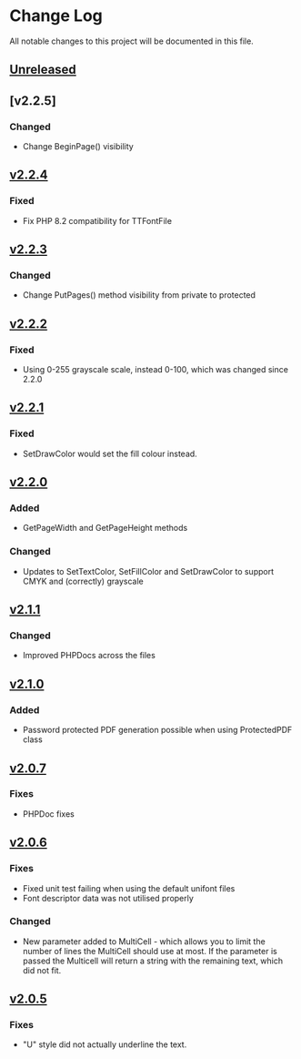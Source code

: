 # Change Log
All notable changes to this project will be documented in this file.

## [Unreleased]

## [v2.2.5]

### Changed
- Change BeginPage() visibility

## [v2.2.4]

### Fixed
- Fix PHP 8.2 compatibility for TTFontFile

## [v2.2.3]

### Changed
- Change PutPages() method visibility from private to protected

## [v2.2.2]

### Fixed
- Using 0-255 grayscale scale, instead 0-100, which was changed since 2.2.0 

## [v2.2.1]

### Fixed
- SetDrawColor would set the fill colour instead.

## [v2.2.0]

### Added
- GetPageWidth and GetPageHeight methods

### Changed
- Updates to SetTextColor, SetFillColor and SetDrawColor to support CMYK and (correctly) grayscale

## [v2.1.1]

### Changed
- Improved PHPDocs across the files

## [v2.1.0]

### Added
- Password protected PDF generation possible when using ProtectedPDF class

## [v2.0.7]

### Fixes
- PHPDoc fixes

## [v2.0.6]

### Fixes
- Fixed unit test failing when using the default unifont files
- Font descriptor data was not utilised properly

### Changed
- New parameter added to MultiCell - which allows you to limit the number of lines the MultiCell should use at most. If the parameter is passed the Multicell will return a string with the remaining text, which did not fit.

## [v2.0.5]

### Fixes
- "U" style did not actually underline the text.

[Unreleased]: https://github.com/DocnetUK/tfpdf/compare/v2.2.5...HEAD
[v2.2.4]: https://github.com/DocnetUK/tfpdf/compare/v2.2.4...v2.2.5
[v2.2.4]: https://github.com/DocnetUK/tfpdf/compare/v2.2.3...v2.2.4
[v2.2.3]: https://github.com/DocnetUK/tfpdf/compare/v2.2.2...v2.2.3
[v2.2.2]: https://github.com/DocnetUK/tfpdf/compare/v2.2.1...v2.2.2
[v2.2.1]: https://github.com/DocnetUK/tfpdf/compare/v2.2.0...v2.2.1
[v2.2.0]: https://github.com/DocnetUK/tfpdf/compare/v2.1.1...v2.2.0
[v2.1.1]: https://github.com/DocnetUK/tfpdf/compare/v2.1.0...v2.1.1
[v2.1.0]: https://github.com/DocnetUK/tfpdf/compare/v2.0.7...v2.1.0
[v2.0.7]: https://github.com/DocnetUK/tfpdf/compare/v2.0.6...v2.0.7
[v2.0.6]: https://github.com/DocnetUK/tfpdf/compare/v2.0.5...v2.0.6
[v2.0.5]: https://github.com/DocnetUK/tfpdf/compare/v2.0.4...v2.0.5
